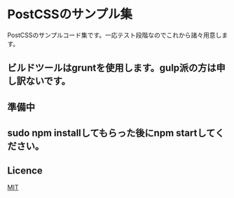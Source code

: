 PostCSSのサンプル集
====

PostCSSのサンプルコード集です。一応テスト段階なのでこれから諸々用意します。

## ビルドツールはgruntを使用します。gulp派の方は申し訳ないです。

## 準備中

## sudo npm installしてもらった後にnpm startしてください。

## Licence

[MIT](https://github.com/tcnksm/tool/blob/master/LICENCE)
